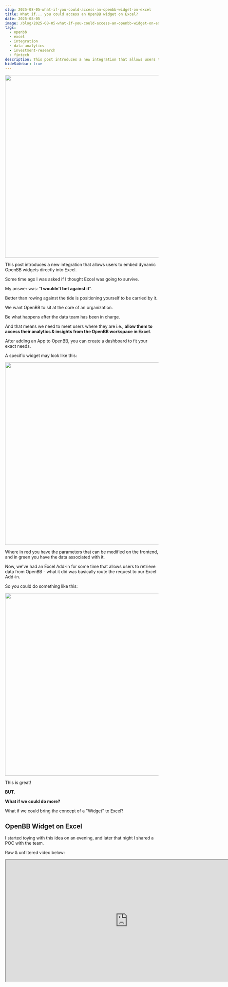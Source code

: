 ```yaml
---
slug: 2025-08-05-what-if-you-could-access-an-openbb-widget-on-excel
title: What if... you could access an OpenBB widget on Excel?
date: 2025-08-05
image: /blog/2025-08-05-what-if-you-could-access-an-openbb-widget-on-excel
tags:
  - openbb
  - excel
  - integration
  - data-analytics
  - investment-research
  - fintech
description: This post introduces a new integration that allows users to embed dynamic OpenBB widgets directly into Excel.
hideSidebar: true
---
```


<p align="center">
    <img width="600" src="/blog/
    2025-08-05-what-if-you-could-access-an-openbb-widget-on-excel.png" />
</p>

This post introduces a new integration that allows users to embed dynamic OpenBB widgets directly into Excel.

<!-- truncate -->

<div style={{borderTop: '1px solid #0088CC', margin: '1.5em 0'}} />

Some time ago I was asked if I thought Excel was going to survive.

My answer was: “**I wouldn’t bet against it**”.

Better than rowing against the tide is positioning yourself to be carried by it.

We want OpenBB to sit at the core of an organization.

Be what happens after the data team has been in charge.

And that means we need to meet users where they are i.e., **allow them to access their analytics & insights from the OpenBB workspace in Excel**.

After adding an App to OpenBB, you can create a dashboard to fit your exact needs.

A specific widget may look like this:

<p align="center">
    <img width="600" src="/blog/
    2025-08-05-what-if-you-could-access-an-openbb-widget-on-excel_1.png" />
</p>

Where in red you have the parameters that can be modified on the frontend, and in green you have the data associated with it.

Now, we've had an Excel Add-in for some time that allows users to retrieve data from OpenBB - what it did was basically route the request to our Excel Add-in.

So you could do something like this:

<p align="center">
    <img width="600" src="/blog/
    2025-08-05-what-if-you-could-access-an-openbb-widget-on-excel_2.png" />
</p>

This is great!

**BUT**.

**What if we could do more?**

What if we could bring the concept of a "Widget" to Excel?

## OpenBB Widget on Excel

I started toying with this idea on an evening, and later that night I shared a POC with the team.

Raw & unfiltered video below:

<div className="flex place-items-center justify-center items-center rounded-sm mx-auto">
    <iframe
        src="https://www.youtube.com/embed/XNAVGyiYT8s?si=RPEe3VIkMbYYtd8g"
        width="800"
        height="400"
    />
</div>

<br />

### Implicit vs Explicit

Here’s what the POC entailed in a nutshell:

<p align="center">
    <img width="600" src="/blog/
    2025-08-05-what-if-you-could-access-an-openbb-widget-on-excel_3.png" />
</p>

I created a distinction between "**implicit**" and "**explicit**".

"**Implicit**" is what I shared at the start of this post, where the parameters are in the formula. This is great, but for someone who just copy-pastes the formula, they don’t have visibility into which parameters are actually returning the data they're looking at.

This is where the "**explicit**" concept comes in, mimicking an OpenBB widget.

<p align="center">
    <img width="600" src="/blog/
    2025-08-05-what-if-you-could-access-an-openbb-widget-on-excel_4.png" />
</p>

So, when you copy-paste into Excel, this is what you get out-of-the-box.

<p align="center">
    <img width="600" src="/blog/
    2025-08-05-what-if-you-could-access-an-openbb-widget-on-excel_5.png" />
</p>

Notice the analogy with an OpenBB widget, users can modify parameters and have the latest data fetched automatically. All achieved programmatically.

**But we didn’t stop here**.

The next question we asked ourselves was - if a user wants to visualize a particular OpenBB widget on Excel, why wouldn’t they be interested in visualizing an OpenBB App?

So, we made it possible for a user to export a dashboard to Excel in 3 formats:

- **Static** - where the data is what is available, your typical exporting
- **Dynamic** - where it relies on the Excel Add-in for the formula
  - **Implicit** - with parameters within the formula
  - **Explicit** - with parameters in the cells above

I’m genuinely excited about this one.

If this sounds like something your firm would be interested in, feel free to reach out.

With the platform’s integration with data sources like FRED, BLS, IMF, and more, there’s a lot of data that could be available in Excel out of the box. More on this coming soon.

A few weeks later I added a Polymarket app to OpenBB and then showed that I had immediate access to it on Excel, check it out below:

<div className="flex place-items-center justify-center items-center rounded-sm mx-auto">
    <iframe
        src="https://www.youtube.com/embed/Wfjpwgglw40?si=eo-Ll4nNrxIoGH7L"
        width="800"
        height="400"
    />
</div>

<br />

Any feedback let me know!
